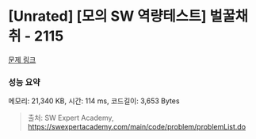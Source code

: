 # [Unrated] [모의 SW 역량테스트] 벌꿀채취 - 2115 

[문제 링크](https://swexpertacademy.com/main/code/problem/problemDetail.do?contestProbId=AV5V4A46AdIDFAWu) 

### 성능 요약

메모리: 21,340 KB, 시간: 114 ms, 코드길이: 3,653 Bytes



> 출처: SW Expert Academy, https://swexpertacademy.com/main/code/problem/problemList.do